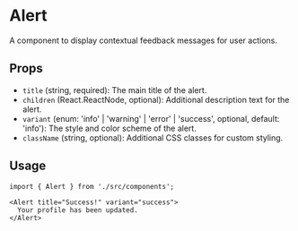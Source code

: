 # Alert

A component to display contextual feedback messages for user actions.

## Props

*   `title` (string, required): The main title of the alert.
*   `children` (React.ReactNode, optional): Additional description text for the alert.
*   `variant` (enum: 'info' | 'warning' | 'error' | 'success', optional, default: 'info'): The style and color scheme of the alert.
*   `className` (string, optional): Additional CSS classes for custom styling.

## Usage

```tsx
import { Alert } from './src/components';

<Alert title="Success!" variant="success">
  Your profile has been updated.
</Alert>
```
